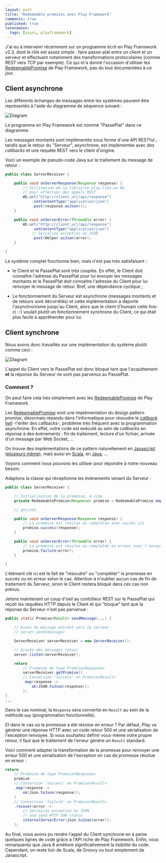 ```yaml
---
layout: post
title: "Redeemable promises avec Play Framework"
comments: true
published: true
taxonomies: 
  tags: [async, playframework]
---
```


J'ai eu à intervenir récemment sur un programme écrit en Play Framework v2.3, dont le rôle est assez simple : faire passe-plat entre un client et un serveur et effectuant notamment des transformations protocolaires (comme REST vers TCP par exemple). Ce qui m'a donné l'occasion d'utiliser les [RedeemablePromise](https://www.playframework.com/documentation/2.4.x/api/java/play/libs/F.RedeemablePromise.html) de Play Framework, pas du tout documentées à ce jour.

## Client asynchrone

Les différents échanges de messages entre les systèmes peuvent être représentés à l'aide du diagramme de séquence suivant :

<!-- 
http://www.websequencediagrams.com/?lz=dGl0bGUgQ2xpZW50IGFzeW5jaHJvbmUKCgANBi0-UGFzc2VQbGF0OlBPU1QgbWVzc2FnZQoADgktPlNlcnZldXI6c2VuZAAXCQAOBy0ANQwgYWNrAC4LLT4AcQY6IDIwMAAXBQpub3RlIG92ZXIAgQsHLAB1CSwAXgggUGx1cyB0YXJkLCB1bgCBCAggZGUgcmV0b3VyCgByCQBuDHJlc3BvbnMAgSsNAHYIAIFTBQAYCQCBcQcAgSsNAIEYCACBMAwAgQcJYWNr&s=modern-blue
-->

![Diagram](http://www.websequencediagrams.com/cgi-bin/cdraw?lz=dGl0bGUgQ2xpZW50IGFzeW5jaHJvbmUKCgANBi0-UGFzc2VQbGF0OlBPU1QgbWVzc2FnZQoADgktPlNlcnZldXI6c2VuZAAXCQAOBy0ANQwgYWNrAC4LLT4AcQY6IDIwMAAXBQpub3RlIG92ZXIAgQsHLAB1CSwAXgggUGx1cyB0YXJkLCB1bgCBCAggZGUgcmV0b3VyCgByCQBuDHJlc3BvbnMAgSsNAHYIAIFTBQAYCQCBcQcAgSsNAIEYCACBMAwAgQcJYWNr&s=modern-blue)

Le programme en Play Framework est nommé "PassePlat" dans ce diagramme.

Les messages montants sont implémentés sous forme d'une API RESTful ; tandis que le retour du "Serveur", asynchrone, est implémentée avec des *callbacks* et une requête REST vers le client d'origine.

Voici un exemple de pseudo-code Java sur le traitement du message de retour :


```java
public class ServerReceiver {

	public void onServerResponse(Response response) {
		// Utilisation de la librairie play.libs.ws.WS
		// pour effectuer des appels REST
		WS.url("http://client_url/api/response")
			.setContentType("application/json")
			.post(response.asJson());
	}

	public void onServerError(Throwable error) {
		WS.url("http://client_url/api/response")
			.setContentType("application/json")
			// Serialize exception as JSON
			.post(Helper.asJson(error);
	}

}
```

Le système complet fonctionne bien, mais n'est pas très satisfaisant :

- le Client et le PassePlat sont très couplés. En effet, le Client doit connaître l'adresse du PassePlat pour lui envoyer les messages montants et le PassePlat doit connaitre l'adresse du Client pour lui renvoyer le message de retour. Bref, une dépendance cyclique ;

- Le fonctionnement du Serveur est asynchrone (messages montants et de retours sont décorrélés) et cette implémentation a déporté l'asynchronisme jusqu'au Client, alors que le client (l'humain cette fois-ci :-) voulait plutôt un fonctionnement synchrone du Client, ce qui était plus facile à appréhender pour lui.

## Client synchrone

Nous avons donc travaillés sur une implémentation du système plutôt comme ceci :

<!--
http://www.websequencediagrams.com/?lz=dGl0bGUgQ2xpZW50IHN5bmNocm9uZQoKAAwGLT5QYXNzZVBsYXQ6UE9TVCBtZXNzYWdlCgAOCS0-U2VydmV1cjpzZW5kABcJAA4HLQA1DCBhY2sKCm5vdGUgb3ZlcgBuBywAWQksAEIIIFBsdXMgdGFyZCwgdW4AbAggZGUgcmV0b3VyCgBWCQBSDHJlc3BvbnMAgRAMLT4AgVMGOiAyMDAAGAkgKwCBBQUAgTATADsJQWNr&s=modern-blue
-->


![Diagram](http://www.websequencediagrams.com/cgi-bin/cdraw?lz=dGl0bGUgQ2xpZW50IHN5bmNocm9uZQoKAAwGLT5QYXNzZVBsYXQ6UE9TVCBtZXNzYWdlCgAOCS0-U2VydmV1cjpzZW5kABcJAA4HLQA1DCBhY2sKCm5vdGUgb3ZlcgBuBywAWQksAEIIIFBsdXMgdGFyZCwgdW4AbAggZGUgcmV0b3VyCgBWCQBSDHJlc3BvbnMAgRAMLT4AgVMGOiAyMDAAGAkgKwCBBQUAgTATADsJQWNr&s=modern-blue)

L'appel du Client vers le PassePlat est donc bloqué tant que l'acquittement **et** la réponse du Serveur ne sont pas parvenus au PassePlat.

### Comment ?

On peut faire cela très simplement avec les [RedeemablePromise](https://www.playframework.com/documentation/2.4.x/api/java/play/libs/F.RedeemablePromise.html) de Play Framework.

Les [RedeemablePromise](https://www.playframework.com/documentation/2.4.x/api/java/play/libs/F.RedeemablePromise.html) sont une implémentation du design pattern *promise*, désormais répandu dans l'informatique pour résoudre le [*callback hell*](http://callbackhell.com/) -l'enfer des callbacks-, problème très fréquent avec la programmation asynchrone. En effet, votre code est exécuté au sein de *callbacks* en réponse à des évènements : fin de traitement, lecture d'un fichier, arrivée d'un message par Web Socket, ...

On trouve des implémentations de ce pattern naturellement en [Javascript](https://www.promisejs.org/) ([plusieurs même](https://docs.angularjs.org/api/ng/service/$q)), mais aussi en [Scala](http://docs.scala-lang.org/overviews/core/futures.html), en [Java](https://docs.oracle.com/javase/8/docs/api/java/util/concurrent/CompletableFuture.html), ...

Voyons comment nous pouvons les utiliser pour répondre à notre nouveau besoin.

Adaptons la classe qui réceptionne les évènements venant du Serveur :

``` java
public class ServerReceiver {

	// Initialisation de la promesse, à vide
	private RedeemablePromise<Response> promise = RedeemablePromise.empty();

	// get/set

	public void onServerResponse(Response response) {
		// La promesse est résolue ou complétée avec succès ici
		promise.success(response);
	}

	public void onServerError(Throwable error) {
		// La promesse est résolue ou complétée en erreur avec l'exception
		promise.failure(error);
	}

}
```

L'élément clé ici est le fait de "résoudre" ou "compléter" la promesse en succès ou en erreur selon le cas. Attention à n'oublier aucun cas de fin de traitement du Serveur, sinon le Client restera bloqué dans ces cas non prévus.

Jetons maintenant un coup d'oeil au contrôleur REST sur le PassePlat qui reçoit les requêtes HTTP depuis le Client et qui "bloque" tant que la réponse du Serveur n'est pas parvenue :

``` java
public static Promise<Result> sendMessage(...) {

	// Envoi du message entrant vers le serveur
	// server.send(message)

	ServerReceiver serverReceiver = new ServerReceiver();

	// Ecoute des messages retour
	server.listen(serverReceiver);

	return
		// Promesse de type Promise<Response>
		serverReceiver.getPromise()
		// Conversion 'success' en Promise<Result>
		.map(response ->
			ok(JSON.toJson(response));
		);
}
...
```

Dans le cas nominal, la `Response` sera convertie en `Result` au sein de la méthode `map` (programmation fonctionnelle).

Et dans le cas où la promesse a été résolue en erreur ?
Par défaut, Play va générer une réponse HTTP avec un code retour 500 et une sérialisation de l'exception renvoyée. Si vous souhaitez définir vous-même votre propre retour, il faut que le traitement de l'erreur génère un `Result` standard.

Voici comment adapter la transformation de la promesse pour renvoyer une erreur 500 et une sérialisation de l'exception en cas de promesse résolue en erreur :

``` java
return
	// Promesse de type Promise<Response>
	promise
	// Conversion 'success' en Promise<Result>
	.map(response ->
		ok(Json.toJson(response));
	)
	// Conversion 'failure' en Promise<Result>
	.recover(error ->
		// Serialize exception as JSON
		// and send HTTP 500 status
		internalServerError(Json.toJson(error));
	);
```

Au final, nous avons pu rendre l'appel du Client synchrone en à peine quelques lignes de code grâce à l'API riche de Play Framework.
Enfin, vous remarquerez que Java 8 améliore significativement la lisibilité du code. Cependant, on reste loin de Scala, de Groovy ou tout simplement de Javascript.
